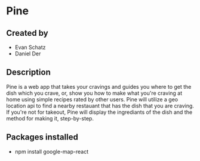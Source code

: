 # Pine

## Created by
- Evan Schatz
- Daniel Der 

## Description
Pine is a web app that takes your cravings and guides you where to get the dish which you crave, or, show you how to make what you're craving at home using simple recipes rated by other users. Pine will utilize a geo location api to find a nearby restauant that has the dish that you are craving. If you're not for takeout, Pine will display the ingrediants of the dish and the method for making it, step-by-step.

## Packages installed
- npm install google-map-react
